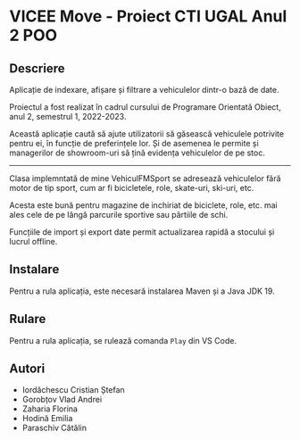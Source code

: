 # VICEE Move - Proiect CTI UGAL Anul 2 POO

## Descriere

Aplicație de indexare, afișare și filtrare a vehiculelor dintr-o bază de date.

Proiectul a fost realizat în cadrul cursului de Programare Orientată Obiect, anul 2, semestrul 1, 2022-2023.

Această aplicație caută să ajute utilizatorii să găsească vehiculele potrivite pentru ei, în funcție de preferințele lor. Și de asemenea le permite și managerilor de showroom-uri să țină evidența vehiculelor de pe stoc.

---

Clasa implemntată de mine VehiculFMSport se adresează vehiculelor fără motor de tip sport, cum ar fi bicicletele, role, skate-uri, ski-uri, etc.

Acesta este bună pentru magazine de inchiriat de biciclete, role, etc. mai ales cele de pe lângă parcurile sportive sau pârtiile de schi.

Funcțiile de import și export date permit actualizarea rapidă a stocului și lucrul offline.

## Instalare

Pentru a rula aplicația, este necesară instalarea Maven și a Java JDK 19.

## Rulare

Pentru a rula aplicația, se rulează comanda `Play` din VS Code.

## Autori

- Iordăchescu Cristian Ștefan
- Gorobțov Vlad Andrei
- Zaharia Florina
- Hodină Emilia
- Paraschiv Cătălin
